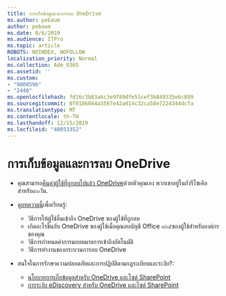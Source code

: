 ```yaml
---
title: การเก็บข้อมูลและการลบ OneDrive
ms.author: pebaum
author: pebaum
ms.date: 8/6/2019
ms.audience: ITPro
ms.topic: article
ROBOTS: NOINDEX, NOFOLLOW
localization_priority: Normal
ms.collection: Adm_O365
ms.assetid: ''
ms.custom:
- "9000596"
- "2440"
ms.openlocfilehash: fd16c3b83a6c3e9f89dfe51cef3b849335e6c899
ms.sourcegitcommit: 0f0186044a3597e42ad14c32ca58e7224344dcfa
ms.translationtype: MT
ms.contentlocale: th-TH
ms.lasthandoff: 12/15/2019
ms.locfileid: "40053352"
---
```

# <a name="onedrive-retention-and-deletion"></a>การเก็บข้อมูลและการลบ OneDrive

- คุณสามารถ[คืนค่าผู้ใช้ที่ถูกลบไปแล้ว OneDrive](https://docs.microsoft.com/onedrive/restore-deleted-onedrive)ด้วยตัวคุณเอง พวกเขาอยู่ในถังรีไซเคิลสำหรับ๙๓วัน. 

- ดู[บทความนี้](https://docs.microsoft.com/onedrive/restore-deleted-onedrive)เพื่อเรียนรู้:
    - วิธีการให้ผู้ใช้อื่นเข้าถึง OneDrive ของผู้ใช้ที่ถูกลบ
    - เกิดอะไรขึ้นกับ OneDrive ของผู้ใช้เมื่อคุณลบบัญชี Office ๓๖๕ของผู้ใช้สำหรับองค์กรของคุณ
    - วิธีการกำหนดค่าการมอบหมายการเข้าถึงอัตโนมัติ
    - วิธีการทำงานของกระบวนการลบ OneDrive

- สนใจในการรักษาความปลอดภัยและการปฏิบัติตามกฎระเบียบและระงับ?:
    - [นโยบายการเก็บข้อมูลสำหรับ OneDrive และไซต์ SharePoint](https://docs.microsoft.com/office365/securitycompliance/retention-policies?redirectSourcePath=%252farticle%252f5e377752-700d-4870-9b6d-12bfc12d2423#content-in-onedrive-accounts-and-sharepoint-sites)
    - [การระงับ eDiscovery สำหรับ OneDrive และไซต์ SharePoint](https://docs.microsoft.com/office365/securitycompliance/ediscovery-cases#step-4-place-content-locations-on-hold)




